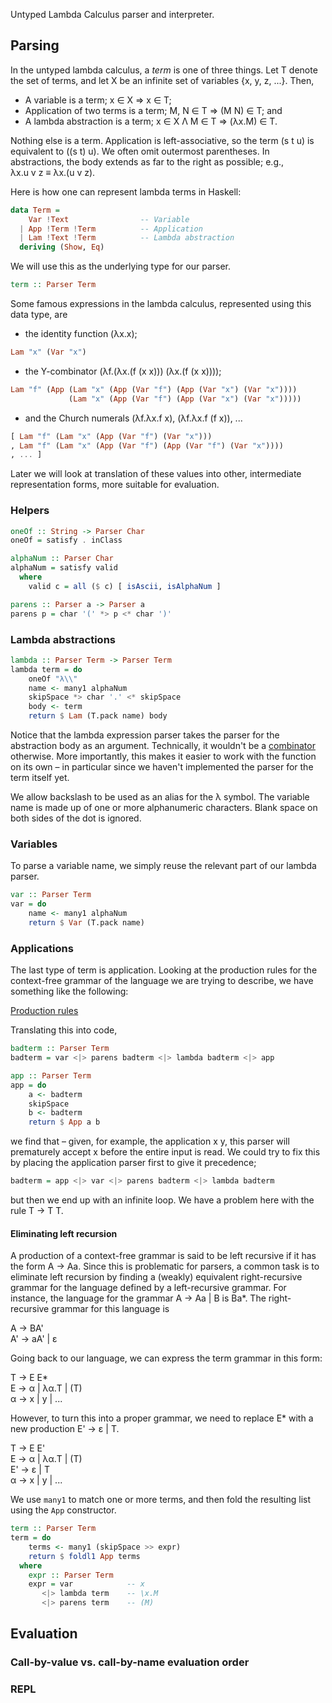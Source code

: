
Untyped Lambda Calculus parser and interpreter.

## Parsing

In the untyped lambda calculus, a *term* is one of three things. Let T denote the set of terms, and let X be an infinite set of variables {x, y, z, ...}. Then,

* A variable is a term; x ∈ X ⇒ x ∈ T;
* Application of two terms is a term; M, N ∈ T ⇒ (M N) ∈ T; and
* A lambda abstraction is a term; x ∈ X Λ M ∈ T ⇒ (λx.M) ∈ T.

Nothing else is a term. Application is left-associative, so the term (s&nbsp;t&nbsp;u) is equivalent to ((s&nbsp;t)&nbsp;u). We often omit outermost parentheses. In abstractions, the body extends as far to the right as possible; e.g., λx.u&nbsp;v&nbsp;z&nbsp;≡&nbsp;λx.(u&nbsp;v&nbsp;z).

Here is how one can represent lambda terms in Haskell:

```haskell
data Term =
    Var !Text                -- Variable
  | App !Term !Term          -- Application
  | Lam !Text !Term          -- Lambda abstraction
  deriving (Show, Eq)
```

We will use this as the underlying type for our parser. 

```haskell
term :: Parser Term
```

Some famous expressions in the lambda calculus, represented using this data type, are 

* the identity function (λx.x);
```haskell
Lam "x" (Var "x")
```
* the Y-combinator (λf.(λx.(f (x x))) (λx.(f (x x)))); 
```haskell
Lam "f" (App (Lam "x" (App (Var "f") (App (Var "x") (Var "x")))) 
             (Lam "x" (App (Var "f") (App (Var "x") (Var "x")))))
```
* and the Church numerals (λf.λx.f x), (λf.λx.f (f x)), ...
```haskell
[ Lam "f" (Lam "x" (App (Var "f") (Var "x")))
, Lam "f" (Lam "x" (App (Var "f") (App (Var "f") (Var "x"))))
, ... ]
```

Later we will look at translation of these values into other, intermediate representation forms, more suitable for evaluation.

### Helpers

```haskell
oneOf :: String -> Parser Char
oneOf = satisfy . inClass

alphaNum :: Parser Char
alphaNum = satisfy valid
  where
    valid c = all ($ c) [ isAscii, isAlphaNum ]

parens :: Parser a -> Parser a
parens p = char '(' *> p <* char ')'
```

### Lambda abstractions

```haskell
lambda :: Parser Term -> Parser Term
lambda term = do
    oneOf "λ\\"
    name <- many1 alphaNum
    skipSpace *> char '.' <* skipSpace 
    body <- term
    return $ Lam (T.pack name) body
```

Notice that the lambda expression parser takes the parser for the abstraction body as an argument. Technically, it wouldn't be a [combinator](https://wiki.haskell.org/Combinator) otherwise. More importantly, this makes it easier to work with the function on its own &ndash; in particular since we haven't implemented the parser for the term itself yet.

We allow backslash to be used as an alias for the λ symbol. The variable name is made up of one or more alphanumeric characters. Blank space on both sides of the dot is ignored.

### Variables

To parse a variable name, we simply reuse the relevant part of our lambda parser.

```haskell
var :: Parser Term
var = do
    name <- many1 alphaNum
    return $ Var (T.pack name)
```

### Applications

The last type of term is application. Looking at the production rules for the context-free grammar of the language we are trying to describe, we have something like the following:  

<!--
T → α | (T) | λα.T | T T <br />
α → x | y | ... <br />
-->

[Production rules](01.png)

Translating this into code,

```haskell
badterm :: Parser Term
badterm = var <|> parens badterm <|> lambda badterm <|> app

app :: Parser Term
app = do
    a <- badterm 
    skipSpace
    b <- badterm 
    return $ App a b
```

we find that &ndash; given, for example, the application x&nbsp;y, this parser will prematurely accept x before the entire input is read. We could try to fix this by placing the application parser first to give it precedence;

```haskell
badterm = app <|> var <|> parens badterm <|> lambda badterm
```

but then we end up with an infinite loop. We have a problem here with the rule T → T&nbsp;T.

#### Eliminating left recursion

A production of a context-free grammar is said to be left recursive if it has the form A&nbsp;→&nbsp;Aa. Since this is problematic for parsers, a common task is to eliminate left recursion by finding a (weakly) equivalent right-recursive grammar for the language defined by a left-recursive grammar. For instance, the language for the grammar A&nbsp;→&nbsp;Aa&nbsp;|&nbsp;B is Ba*. The right-recursive grammar for this language is

A  → BA' <br />
A' → aA' | ε <br />

Going back to our language, we can express the term grammar in this form:

T → E E*            <br />
E → α | λα.T | (T)  <br />
α → x | y | ...     <br />

However, to turn this into a proper grammar, we need to replace E* with a new production E'&nbsp;→&nbsp;ε&nbsp;|&nbsp;T. 

T → E E'            <br />
E → α | λα.T | (T)  <br />
E' → ε | T          <br />
α → x | y | ...     <br />

We use `many1` to match one or more terms, and then fold the resulting list using the `App` constructor.

```haskell
term :: Parser Term
term = do
    terms <- many1 (skipSpace >> expr)
    return $ foldl1 App terms
  where
    expr :: Parser Term
    expr = var            -- x
       <|> lambda term    -- \x.M
       <|> parens term    -- (M)
```

## Evaluation

### Call-by-value vs. call-by-name evaluation order

### REPL

<!-- https://en.wikipedia.org/wiki/De_Bruijn_index -->
